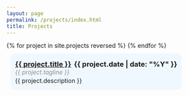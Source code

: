 ```yaml
---
layout: page
permalink: /projects/index.html
title: Projects
---
```


<style>
    /* Project cards */
.project-card {
  background-color: aliceblue;
  border-radius: 10px;
  float: left;
  /* width: calc(50% - 20px); */
  width: 75%;
  padding: 10px;
  margin: 10px;
  /* height: 145px; */
  box-shadow: 0 2px 3px 0 rgba(0, 0, 0, 0.05);
  transition: 0.3s;
}

.project-card:hover {
  cursor: pointer;
  transform: translate(0, -3px);
}

.project-card-container:after {
  content: "";
  display: table;
  clear: both;
}

.project-title {
  display: grid;
  align-items: end;
  gap: 0 .25rem;
  grid-template-columns: auto max-content;
  grid-template-areas: "chapter page";

  -webkit-line-clamp: 2;
  -webkit-box-orient: vertical;
  overflow: hidden;
  text-overflow: ellipsis;
  /* color: #268bd2; */
  margin-top: 5px;
  margin-bottom: 0;
  font-weight: bold;
  font-size: 1.17em;
  /* justify-content: space-between; */
}

.chapter {
  grid-area: chapter;
  position: relative;
  overflow: hidden;
}
.chapter::after {
  position: absolute;
  padding-left: .25ch;
  content: " . . . . . . . . . . . . . . . . . . . . . . . . . . . . . . . . . . "
  ". . . . . . . . . . . . . . . . . . . . . . . . . . . . . . . . . . . . . . . "
  ". . . . . . . . . . . . . . . . . . . . . . . . . . . . . . . . . . . . . . . ";
  text-align: right;
}
.page {
  grid-area: page;
}

.project-tagline {
  color: rgb(140, 140, 140);
  font-style: italic;
  margin-bottom: 3px;
  display: -webkit-box;
  -webkit-line-clamp: 2;
  -webkit-box-orient: vertical;
  overflow: hidden;
  text-overflow: ellipsis;

}

.project-description {
  display: -webkit-box;
  -webkit-line-clamp: 2;
  -webkit-box-orient: vertical;
  overflow: hidden;
  text-overflow: ellipsis;
}

</style>

<div class="project-card-container">
    {% for project in site.projects reversed %}
    <div class="project-card" onclick="location.href='{{ project.url }}';">
        <div class="project-header">
            <div class="project-title">
                <div class="chapter"><a href="{{ project.url }}">{{ project.title }}</a></div>
                <div class="dots"></div>
                <div class="page">{{ project.date | date: "%Y" }}</div>
            </div>
            <div class="project-tagline">{{ project.tagline }}</div>
        </div>
        <div class="project-description">
            {{ project.description }}
        </div>
    </div>
    {% endfor %}
</div>
